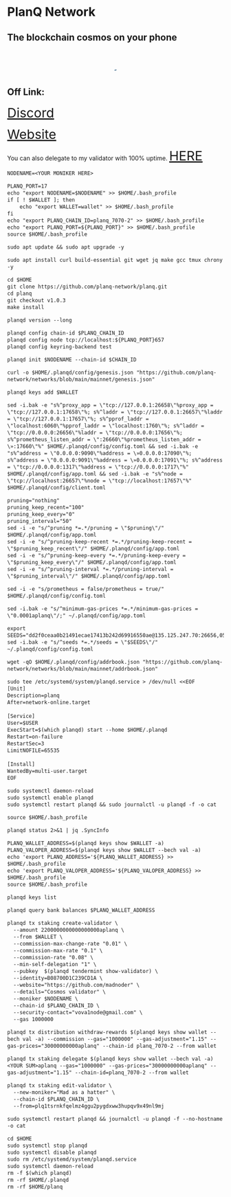 # PlanQ Network
## The blockchain cosmos on your phone

<h1>
<div id="header" align="center">
  <img src="https://github.com/madnoder/PlanQ/blob/main/planq-logo.svg" style="max-width: 1%;"></a></p>
</div>

## Off Link:
<a href="https://discord.gg/planq-network" style="font-size: 30px;"> Discord </p> </a>
<a href="https://planq.network/" style="font-size: 30px;"> Website </a>

You can also delegate to my validator with 100% uptime.
<a href="https://explorer.planq.network/validators/plqvaloper1tsrnkfqelmz4ggu2pygdxww3hupqv9x4mdjlar" style="font-size: 30px;"> HERE </a>

```
NODENAME=<YOUR MONIKER HERE>
```
```
PLANQ_PORT=17
echo "export NODENAME=$NODENAME" >> $HOME/.bash_profile
if [ ! $WALLET ]; then
	echo "export WALLET=wallet" >> $HOME/.bash_profile
fi
echo "export PLANQ_CHAIN_ID=planq_7070-2" >> $HOME/.bash_profile
echo "export PLANQ_PORT=${PLANQ_PORT}" >> $HOME/.bash_profile
source $HOME/.bash_profile
```
```
sudo apt update && sudo apt upgrade -y
```
```
sudo apt install curl build-essential git wget jq make gcc tmux chrony -y
```
```
cd $HOME
git clone https://github.com/planq-network/planq.git
cd planq
git checkout v1.0.3
make install
```
```
planqd version --long
```
```
planqd config chain-id $PLANQ_CHAIN_ID
planqd config node tcp://localhost:${PLANQ_PORT}657
planqd config keyring-backend test
```
```
planqd init $NODENAME --chain-id $CHAIN_ID
```
```
curl -o $HOME/.planqd/config/genesis.json "https://github.com/planq-network/networks/blob/main/mainnet/genesis.json"
```
```
planqd keys add $WALLET
```
```
sed -i.bak -e "s%^proxy_app = \"tcp://127.0.0.1:26658\"%proxy_app = \"tcp://127.0.0.1:17658\"%; s%^laddr = \"tcp://127.0.0.1:26657\"%laddr = \"tcp://127.0.0.1:17657\"%; s%^pprof_laddr = \"localhost:6060\"%pprof_laddr = \"localhost:1760\"%; s%^laddr = \"tcp://0.0.0.0:26656\"%laddr = \"tcp://0.0.0.0:17656\"%; s%^prometheus_listen_addr = \":26660\"%prometheus_listen_addr = \»:17660\"%" $HOME/.planqd/config/config.toml && sed -i.bak -e "s%^address = \"0.0.0.0:9090\"%address = \»0.0.0.0:17090\"%; s%^address = \"0.0.0.0:9091\"%address = \»0.0.0.0:17091\"%; s%^address = \"tcp://0.0.0.0:1317\"%address = \"tcp://0.0.0.0:1717\"%" $HOME/.planqd/config/app.toml && sed -i.bak -e "s%^node = \"tcp://localhost:26657\"%node = \"tcp://localhost:17657\"%" $HOME/.planqd/config/client.toml
```
```
pruning="nothing"
pruning_keep_recent="100"
pruning_keep_every="0"
pruning_interval="50"
sed -i -e "s/^pruning *=.*/pruning = \"$pruning\"/" $HOME/.planqd/config/app.toml
sed -i -e "s/^pruning-keep-recent *=.*/pruning-keep-recent = \"$pruning_keep_recent\"/" $HOME/.planqd/config/app.toml
sed -i -e "s/^pruning-keep-every *=.*/pruning-keep-every = \"$pruning_keep_every\"/" $HOME/.planqd/config/app.toml
sed -i -e "s/^pruning-interval *=.*/pruning-interval = \"$pruning_interval\"/" $HOME/.planqd/config/app.toml
```
```
sed -i -e "s/prometheus = false/prometheus = true/" $HOME/.planqd/config/config.toml
```
```
sed -i.bak -e "s/^minimum-gas-prices *=.*/minimum-gas-prices = \"0.0001aplanq\"/;" ~/.planqd/config/app.toml
```
```
export SEEDS="dd2f0ceaa0b21491ecae17413b242d69916550ae@135.125.247.70:26656,0525de7e7640008d2a2e01d1a7f6456f28f3324c@51.79.142.6:26656,7c10b1a106a512976e8d71effe5c086327458eef@35.200.183.35:26656"
sed -i.bak -e "s/^seeds *=.*/seeds = \"$SEEDS\"/" ~/.planqd/config/config.toml
```
```
wget -qO $HOME/.planqd/config/addrbook.json "https://github.com/planq-network/networks/blob/main/mainnet/addrbook.json"
```
```
sudo tee /etc/systemd/system/planqd.service > /dev/null <<EOF
[Unit]
Description=planq
After=network-online.target

[Service]
User=$USER
ExecStart=$(which planqd) start --home $HOME/.planqd
Restart=on-failure
RestartSec=3
LimitNOFILE=65535

[Install]
WantedBy=multi-user.target
EOF
```                                                               
```                                                               
sudo systemctl daemon-reload
sudo systemctl enable planqd
sudo systemctl restart planqd && sudo journalctl -u planqd -f -o cat
```
```
source $HOME/.bash_profile
```
```                                                               
planqd status 2>&1 | jq .SyncInfo
```
```  
PLANQ_WALLET_ADDRESS=$(planqd keys show $WALLET -a)
PLANQ_VALOPER_ADDRESS=$(planqd keys show $WALLET --bech val -a)
echo 'export PLANQ_ADDRESS='${PLANQ_WALLET_ADDRESS} >> $HOME/.bash_profile
echo 'export PLANQ_VALOPER_ADDRESS='${PLANQ_VALOPER_ADDRESS} >> $HOME/.bash_profile
source $HOME/.bash_profile
```
```  
planqd keys list
```  
```  
planqd query bank balances $PLANQ_WALLET_ADDRESS
```  
```  
planqd tx staking create-validator \
  --amount 2200000000000000000aplanq \
  --from $WALLET \
  --commission-max-change-rate "0.01" \
  --commission-max-rate "0.1" \
  --commission-rate "0.08" \
  --min-self-delegation "1" \
  --pubkey  $(planqd tendermint show-validator) \
  --identity=B08700D1C239CD1A \
  --website="https://github.com/madnoder" \
  --details="Cosmos validator" \
  --moniker $NODENAME \
  --chain-id $PLANQ_CHAIN_ID \
  --security-contact="vova1node@gmail.com" \
  --gas 1000000
```                  

```
planqd tx distribution withdraw-rewards $(planqd keys show wallet --bech val -a) --commission --gas="1000000" --gas-adjustment="1.15" --gas-prices="30000000000aplanq" --chain-id planq_7070-2 --from wallet
```
```
planqd tx staking delegate $(planqd keys show wallet --bech val -a) <YOUR SUM>aplanq --gas="1000000" --gas-prices="30000000000aplanq" --gas-adjustment="1.15" --chain-id=planq_7070-2 --from wallet
```
```
planqd tx staking edit-validator \
  --new-moniker="Mad as a hatter" \
  --chain-id $PLANQ_CHAIN_ID \
  --from=plq1tsrnkfqelmz4ggu2pygdxww3hupqv9x49nl9mj
```
```
sudo systemctl restart planqd && journalctl -u planqd -f --no-hostname -o cat
```
```
cd $HOME
sudo systemctl stop planqd
sudo systemctl disable planqd
sudo rm /etc/systemd/system/planqd.service
sudo systemctl daemon-reload
rm -f $(which planqd)
rm -rf $HOME/.planqd
rm -rf $HOME/planq
```
```

